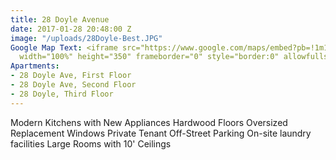 ```yaml
---
title: 28 Doyle Avenue
date: 2017-01-28 20:48:00 Z
image: "/uploads/28Doyle-Best.JPG"
Google Map Text: <iframe src="https://www.google.com/maps/embed?pb=!1m18!1m12!1m3!1d2972.522509553762!2d-71.40791289999999!3d41.838578999999996!2m3!1f0!2f0!3f0!3m2!1i1024!2i768!4f13.1!3m3!1m2!1s0x89e444e023a679c7%3A0x478dca7a9190ef9a!2s28+Doyle+Ave%2C+Providence%2C+RI+02906!5e0!3m2!1sen!2sus!4v1485636610595"
  width="100%" height="350" frameborder="0" style="border:0" allowfullscreen></iframe>
Apartments:
- 28 Doyle Ave, First Floor
- 28 Doyle Ave, Second Floor
- 28 Doyle, Third Floor
---
```


Modern Kitchens with New Appliances
Hardwood Floors
Oversized Replacement Windows
Private Tenant Off-Street Parking
On-site laundry facilities
Large Rooms with 10' Ceilings

